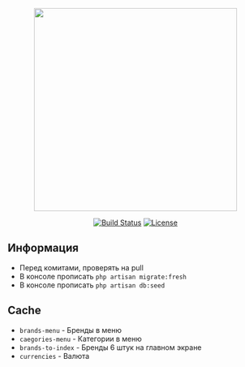 <!--suppress ALL -->
<p align="center"><a href="https://wallridestore.com" target="_blank"><img src="http://dev2.wallridestore.com/images/logo.svg" width="400"></a></p>

<p align="center">
  <a href="https://travis-ci.org/laravel/framework"><img src="https://travis-ci.org/laravel/framework.svg" alt="Build Status"></a>
  <a href="https://packagist.org/packages/laravel/framework">
    <img src="https://img.shields.io/packagist/l/laravel/framework" alt="License">
  </a>
</p>

## Информация
 - Перед комитами, проверять на pull
 - В консоле прописать `php artisan migrate:fresh`
 - В консоле прописать `php artisan db:seed`

## Cache
 - `brands-menu` - Бренды в меню
 - `caegories-menu` - Категории в меню
 - `brands-to-index` - Бренды 6 штук на главном экране
 - `currencies` - Валюта


